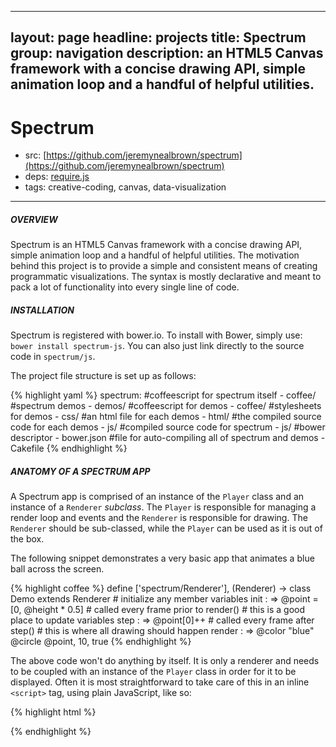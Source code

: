 ----
layout: page
headline: projects
title: Spectrum
group: navigation
description: an HTML5 Canvas framework with a concise drawing API, simple animation loop and a handful of helpful utilities.
---
# Spectrum
* src: [https://github.com/jeremynealbrown/spectrum](https://github.com/jeremynealbrown/spectrum)
* deps: [require.js](http://requirejs.org/)
* tags: creative-coding, canvas, data-visualization

----

##### OVERVIEW
Spectrum is an HTML5 Canvas framework with a concise drawing API, simple animation loop and a handful of helpful utilities. The motivation behind this project is to provide a simple and consistent means of creating programmatic visualizations. The syntax is mostly declarative and meant to pack a lot of functionality into every single line of code.

##### INSTALLATION
Spectrum is registered with bower.io. To install with Bower, simply use: `bower install spectrum-js`. You can also just link directly to the source code in `spectrum/js`.

The project file structure is set up as follows:

{% highlight yaml %}
spectrum:
    #coffeescript for spectrum itself
    - coffee/
    #spectrum demos
    - demos/
        #coffeescript for demos
        - coffee/
        #stylesheets for demos
        - css/
        #an html file for each demos
        - html/
        #the compiled source code for each demos
        - js/
    #compiled source code for spectrum
    - js/
    #bower descriptor
    - bower.json
    #file for auto-compiling all of spectrum and demos
    - Cakefile
{% endhighlight %}

##### ANATOMY OF A SPECTRUM APP
A Spectrum app is comprised of an instance of the `Player` class and an instance of a `Renderer` *subclass*. The `Player` is responsible for managing a render loop and events and the `Renderer` is responsible for drawing. The `Renderer` should be sub-classed, while the `Player` can be used as it is out of the box.

The following snippet demonstrates a very basic app that animates a blue ball across the screen.

{% highlight coffee %}
define ['spectrum/Renderer'], (Renderer) ->
    class Demo extends Renderer
        # initialize any member variables
        init : =>
            @point = [0, @height * 0.5]
        # called every frame prior to render()
        # this is a good place to update variables
        step : =>
            @point[0]++
        # called every frame after step()
        # this is where all drawing should happen
        render : =>
            @color "blue"
            @circle @point, 10, true
{% endhighlight %}

The above code won't do anything by itself. It is only a renderer and needs to be coupled with an instance of the `Player` class in order for it to be displayed. Often it is most straightforward to take care of this in an inline `<script>` tag, using plain JavaScript, like so:

{% highlight html %}
<html>
    <head>
        <title>Spectrum Basic Demo</title>
        <script>
            require(['spectrum/js/Player', 'Demo'], function(Player, Demo) {
                var canvas = document.getElementById("canvas");
                var ctx = canvas.getContext('2d');
                var demo = new Demo(ctx);
                var player = new Player(canvas);
                player.setFullWindow(true)
                player.setRenderer(demo);
                player.init();
                player.play();
            });
        </script>
    </head>
    <body>
        <canvas id="canvas" width="1024" height="540"></canvas>
    </body>
</html>
{% endhighlight %}
